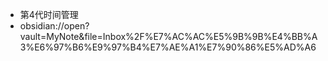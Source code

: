 - 第4代时间管理
- obsidian://open?vault=MyNote&file=Inbox%2F%E7%AC%AC%E5%9B%9B%E4%BB%A3%E6%97%B6%E9%97%B4%E7%AE%A1%E7%90%86%E5%AD%A6